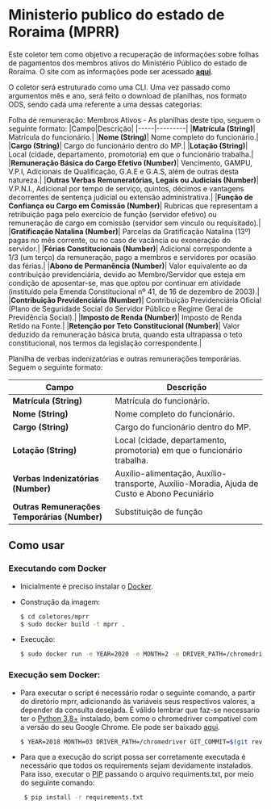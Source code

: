 # Ministerio publico do estado de Roraima (MPRR)

Este coletor tem como objetivo a recuperação de informações sobre folhas de pagamentos dos membros ativos do Ministério Público do estado de Roraima. O site com as informações pode ser acessado **[aqui](https://www.mprr.mp.br/web/transparencia/opcoesvencimentos)**.

O coletor será estruturado como uma CLI. Uma vez passado como argumentos mês e ano, será feito o download de planilhas, nos formato ODS, sendo cada uma referente a uma dessas categorias:

Folha de remuneração: Membros Ativos - As planilhas deste tipo, seguem o seguinte formato:
|Campo|Descrição|
|-----|---------|
|**Matrícula (String)**| Matrícula do funcionário.|
|**Nome (String)**| Nome completo do funcionário.|
|**Cargo (String)**| Cargo do funcionário dentro do MP.|
|**Lotação (String)**| Local (cidade, departamento, promotoria) em que o funcionário trabalha.|
|**Remuneração Básica do Cargo Efetivo (Number)**| Vencimento, GAMPU, V.P.I, Adicionais de Qualificação, G.A.E e G.A.S, além de outras desta natureza.|
|**Outras Verbas Remuneratórias, Legais ou Judiciais (Number)**|  V.P.N.I., Adicional por tempo de serviço, quintos, décimos e vantagens decorrentes de sentença judicial ou extensão administrativa.|
|**Função de Confiança ou Cargo em Comissão (Number)**| Rubricas que representam a retribuição paga pelo exercício de função (servidor efetivo) ou remuneração de cargo em comissão (servidor sem vínculo ou requisitado).|
|**Gratificação Natalina (Number)**|  Parcelas da Gratificação Natalina (13º) pagas no mês corrente, ou no caso de vacância ou exoneração do servidor.|
|**Férias Constitucionais (Number)**| Adicional correspondente a 1/3 (um terço) da remuneração, pago a membros e servidores por ocasião das férias.|
|**Abono de Permanência (Number)**| Valor equivalente ao da contribuição previdenciária, devido ao Membro/Servidor que esteja em condição de aposentar-se, mas que optou por continuar em atividade (instituído pela Emenda Constitucional nº 41, de 16 de dezembro de 2003).|
|**Contribuição Previdenciária (Number)**| Contribuição Previdenciária Oficial (Plano de Seguridade Social do Servidor Público e Regime Geral de Previdência Social).|
|**Imposto de Renda (Number)**| Imposto de Renda Retido na Fonte.|
|**Retenção por Teto Constitucional (Number)**| Valor deduzido da remuneração básica bruta, quando esta ultrapassa o teto constitucional, nos termos da legislação correspondente.|

Planilha de verbas indenizatórias e outras remunerações temporárias. Seguem o seguinte formato:

|Campo|Descrição|
|-----|---------|
|**Matrícula (String)** | Matrícula do funcionário.|
|**Nome (String)** | Nome completo do funcionário.|
|**Cargo (String)** | Cargo do funcionário dentro do MP.|
|**Lotação (String)** | Local (cidade, departamento, promotoria) em que o funcionário trabalha.|
|**Verbas Indenizatórias (Number)** | Auxílio-alimentação, Auxílio-transporte, Auxílio-Moradia, Ajuda de Custo e Abono Pecuniário|
|**Outras Remunerações Temporárias (Number)** | Substituição de função |

## Como usar

### Executando com Docker

 - Inicialmente é preciso instalar o [Docker](https://docs.docker.com/install/). 

 - Construção da imagem:

    ```sh
    $ cd coletores/mprr
    $ sudo docker build -t mprr .
    ```
 - Execução:
 
    ```sh
    $ sudo docker run -e YEAR=2020 -e MONTH=2 -e DRIVER_PATH=/chromedriver -e GIT_COMMIT=$(git rev-list -1 HEAD) mprr
    ```

### Execução sem Docker:

- Para executar o script é necessário rodar o seguinte comando, a partir do diretório mprr, adicionando às variáveis seus respectivos valores, a depender da consulta desejada. É válido lembrar que faz-se necessario ter o [Python 3.8+](https://www.python.org/downloads/) instalado, bem como o chromedriver compatível com a versão do seu Google Chrome. Ele pode ser baixado [aqui](https://chromedriver.chromium.org/downloads).
 
    ```sh
    $ YEAR=2018 MONTH=03 DRIVER_PATH=/chromedriver GIT_COMMIT=$(git rev-list -1 HEAD) python3 src/main.py
    ```
- Para que a execução do script possa ser corretamente executada é necessário que todos os requirements sejam devidamente instalados. Para isso, executar o [PIP](https://pip.pypa.io/en/stable/installing/) passando o arquivo requiments.txt, por meio do seguinte comando:
   
   ```sh
    $ pip install -r requirements.txt
   ```